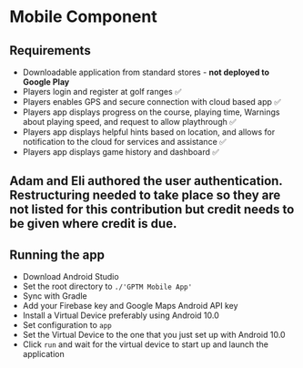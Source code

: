 # Mobile Component
## Requirements
* Downloadable application from standard stores - <strong>not deployed to Google Play</strong>
* Players login and register at golf ranges ✅
* Players enables GPS and secure connection with cloud based app ✅
* Players app displays progress on the course, playing time, Warnings about playing speed, and
request to allow playthrough ✅
* Players app displays helpful hints based on location, and allows for notification to the cloud for
services and assistance ✅
* Players app displays game history and dashboard ✅
## Adam and Eli authored the user authentication. Restructuring needed to take place so they are not listed for this contribution but credit needs to be given where credit is due.
## Running the app
* Download Android Studio
* Set the root directory to `./'GPTM Mobile App'`
* Sync with Gradle
* Add your Firebase key and Google Maps Android API key
* Install a Virtual Device preferably using Android 10.0
* Set configuration to `app`
* Set the Virtual Device to the one that you just set up with Android 10.0
* Click `run` and wait for the virtual device to start up and launch the application
